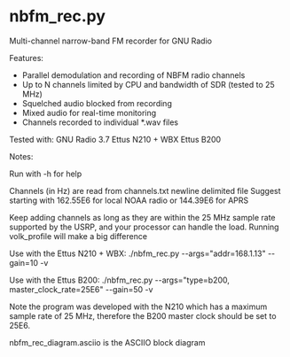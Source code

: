 nbfm_rec.py
======

Multi-channel narrow-band FM recorder for GNU Radio

Features:
- Parallel demodulation and recording of NBFM radio channels
- Up to N channels limited by CPU and bandwidth of SDR (tested to 25 MHz)
- Squelched audio blocked from recording
- Mixed audio for real-time monitoring
- Channels recorded to individual *.wav files


Tested with: 
GNU Radio 3.7
Ettus N210 + WBX
Ettus B200

Notes:

Run with -h for help

Channels (in Hz) are read from channels.txt newline delimited file
Suggest starting with 162.55E6 for local NOAA radio or 144.39E6 for APRS

Keep adding channels as long as they are within the 25 MHz sample rate
supported by the USRP, and your processor can handle the load.
Running volk_profile will make a big difference

Use with the Ettus N210 + WBX:
./nbfm_rec.py --args="addr=168.1.13" --gain=10 -v

Use with the Ettus B200:
./nbfm_rec.py --args="type=b200, master_clock_rate=25E6" --gain=50 -v

Note the program was developed with the N210 which has a maximum sample rate
of 25 MHz, therefore the B200 master clock should be set to 25E6.

nbfm_rec_diagram.asciio is the ASCIIO block diagram